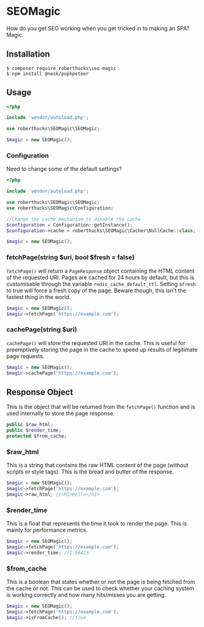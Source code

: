 # SEOMagic
How do you get SEO working when you get tricked in to making an SPA? Magic.

## Installation

```
$ composer require roberthucks\seo-magic
$ npm install @nesk/puphpeteer
```

## Usage

```php
<?php

include 'vendor/autoload.php';

use roberthucks\SEOMagic\SEOMagic;

$magic = new SEOMagic();
```

### Configuration

Need to change some of the default settings?

```php
<?php

include 'vendor/autoload.php';

use roberthucks\SEOMagic\SEOMagic;
use roberthucks\SEOMagic\Configuration;

//Change the cache mechanism to disable the cache
$configuration = Configuration::getInstance();
$configuration->cache = roberthucks\SEOMagic\Cacher\NullCache::class;

$magic = new SEOMagic();
```

### fetchPage(string $uri, bool $fresh = false)
`fetchPage()` will return a `PageResponse` object containing the HTML content of the requested URI.
Pages are cached for 24 hours by default, but this is customisable through the variable `redis_cache_default_ttl`.
Setting `$fresh` to true will force a fresh copy of the page. Beware though, this isn't the fastest thing in the world.

```php
$magic = new SEOMagic();
$magic->fetchPage('https://example.com');
```

### cachePage(string $uri)
`cachePage()` will store the requested URI in the cache. This is useful for preemptively storing the page in the cache to speed up results of legitimate page requests.

```php
$magic = new SEOMagic();
$magic->cachePage('https://example.com');
```

## Response Object
This is the object that will be returned from the `fetchPage()` function and is used internally to store the page response.

```php
public $raw_html;
public $render_time;
protected $from_cache;
```

### $raw_html
This is a string that contains the raw HTML content of the page (without scripts or style tags). This is the bread and butter of the response.

```php
$magic = new SEOMagic();
$magic->fetchPage('https://example.com');
$magic->raw_html; //<h1>Hello</h1>
```

### $render_time
This is a float that represents the time it took to render the page. This is mainly for performance metrics.

```php
$magic = new SEOMagic();
$magic->fetchPage('https://example.com');
$magic->render_time; //1.56423
```

### $from_cache
This is a boolean that states whether or not the page is being fetched from the cache or not. This can be used to check whether your caching system is working correctly and how many hits/misses you are getting.

```php
$magic = new SEOMagic();
$magic->fetchPage('https://example.com');
$magic->isFromCache(); //true
```
